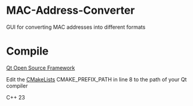 # MAC-Address-Converter
GUI for converting MAC addresses into different formats

# Compile
[Qt Open Source Framework](https://www.qt.io/download-open-source?hsCtaTracking=e9c17691-91a0-4616-9bc2-1a6a6c318914%7C963686f8-2c68-442a-b17b-3d73ce95b819 "Qt Open Source Framework")

Edit the [CMakeLists](./CMakeLists.txt) CMAKE_PREFIX_PATH in line 8 to the path of your Qt compiler

C++ 23
